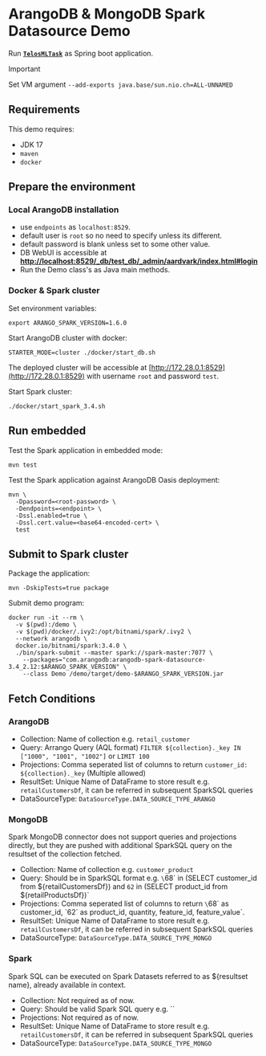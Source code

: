 # ArangoDB & MongoDB Spark Datasource Demo

Run [**`TelosMLTask`**](src/main/java/com/telos/spark/TelosMLTask.java) as Spring boot application.

> [!IMPORTANT]
> Set VM argument `--add-exports java.base/sun.nio.ch=ALL-UNNAMED`

## Requirements

This demo requires:

- JDK 17
- `maven`
- `docker`

## Prepare the environment
### Local ArangoDB installation
* use `endpoints` as `localhost:8529`.
* default user is `root` so no need to specify unless its different.
* default password is blank unless set to some other value.
* DB WebUI is accessible at [**http://localhost:8529/_db/test_db/_admin/aardvark/index.html#login**](http://localhost:8529/_db/test_db/_admin/aardvark/index.html#login)
* Run the Demo class's as Java main methods.

### Docker & Spark cluster
Set environment variables:

```shell
export ARANGO_SPARK_VERSION=1.6.0
```

Start ArangoDB cluster with docker:

```shell
STARTER_MODE=cluster ./docker/start_db.sh
```

The deployed cluster will be accessible at [http://172.28.0.1:8529](http://172.28.0.1:8529) with username `root` and
password `test`.

Start Spark cluster:

```shell
./docker/start_spark_3.4.sh 
```

## Run embedded

Test the Spark application in embedded mode:

```shell
mvn test
```

Test the Spark application against ArangoDB Oasis deployment:

```shell
mvn \
  -Dpassword=<root-password> \
  -Dendpoints=<endpoint> \
  -Dssl.enabled=true \
  -Dssl.cert.value=<base64-encoded-cert> \
  test
```

## Submit to Spark cluster

Package the application:

```shell
mvn -DskipTests=true package
```

Submit demo program:

```shell
docker run -it --rm \
  -v $(pwd):/demo \
  -v $(pwd)/docker/.ivy2:/opt/bitnami/spark/.ivy2 \
  --network arangodb \
  docker.io/bitnami/spark:3.4.0 \
  ./bin/spark-submit --master spark://spark-master:7077 \
    --packages="com.arangodb:arangodb-spark-datasource-3.4_2.12:$ARANGO_SPARK_VERSION" \
    --class Demo /demo/target/demo-$ARANGO_SPARK_VERSION.jar
```

## Fetch Conditions
### ArangoDB
* Collection: Name of collection e.g. `retail_customer`
* Query: Arrango Query (AQL format) `FILTER ${collection}._key IN ["1000", "1001", "1002"]` or `LIMIT 100`
* Projections: Comma seperated list of columns to return `customer_id: ${collection}._key` (Multiple allowed)
* ResultSet: Unique Name of DataFrame to store result e.g. `retailCustomersDf`, it can be referred in subsequent SparkSQL queries
* DataSourceType: `DataSourceType.DATA_SOURCE_TYPE_ARANGO`

### MongoDB
Spark MongoDB connector does not support queries and projections directly, 
but they are pushed with additional SparkSQL query on the resultset of the collection fetched.
* Collection: Name of collection e.g. `customer_product`
* Query: Should be in SparkSQL format e.g. `\`68\` in (SELECT customer_id from ${retailCustomersDf}) and `62` in (SELECT product_id from ${retailProductsDf})`
* Projections: Comma seperated list of columns to return `\`68\` as customer_id, \`62\` as product_id, quantity, feature_id, feature_value`.
* ResultSet: Unique Name of DataFrame to store result e.g. `retailCustomersDf`, it can be referred in subsequent SparkSQL queries
* DataSourceType: `DataSourceType.DATA_SOURCE_TYPE_MONGO`

### Spark
Spark SQL can be executed on Spark Datasets referred to as ${resultset name}, already available in context.
* Collection: Not required as of now.
* Query: Should be valid Spark SQL query e.g. ``
* Projections: Not required as of now.
* ResultSet: Unique Name of DataFrame to store result e.g. `retailCustomersDf`, it can be referred in subsequent SparkSQL queries
* DataSourceType: `DataSourceType.DATA_SOURCE_TYPE_MONGO`